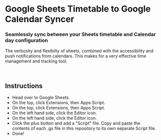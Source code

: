 <h1>Google Sheets Timetable to Google Calendar Syncer</h1>
<h3>Seamlessly sync between your Sheets timetable and Calendar day configuration</h3>
<p>The verbosity and flexibilty of sheets, combined with the accessibility and push notifications from calendars. This makes for a very effective time management and tracking tool.</p>
<br/>

<h2>Instructions</h2>
<ul>
<li>Head over to Google Sheets.</li>
<li>On the top, click Extensions, then Apps Script.</li>
<li>On the top, click Extensions, then Apps Script.</li>
<li>On the left hand side, click the Editor icon.</li>
<li>On the left hand side, click the Editor icon.</li>
<li>Click the plus button and add a "Script" file. Copy and paste the contents of each .gs file in this repository to its own separate Script file.</li>
<li>Done!</li>
</ul>
